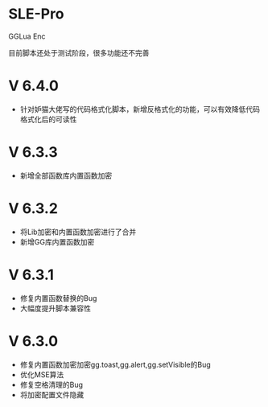 # SLE-Pro
GGLua Enc

目前脚本还处于测试阶段，很多功能还不完善

# V 6.4.0
  - 针对妒猫大佬写的代码格式化脚本，新增反格式化的功能，可以有效降低代码格式化后的可读性

# V 6.3.3
  - 新增全部函数库内置函数加密

# V 6.3.2
  - 将Lib加密和内置函数加密进行了合并
  - 新增GG库内置函数加密

# V 6.3.1
  - 修复内置函数替换的Bug
  - 大幅度提升脚本兼容性

# V 6.3.0
  - 修复内置函数加密加密gg.toast,gg.alert,gg.setVisible的Bug
  - 优化MSE算法
  - 修复空格清理的Bug
  - 将加密配置文件隐藏
